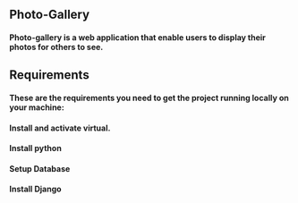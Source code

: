 ## Photo-Gallery
#### Photo-gallery is a web application that enable users to display their photos for others to see.

## Requirements
#### These are the requirements you need to get the project running locally on your machine:
#### Install and activate virtual.
#### Install python
#### Setup Database
#### Install Django
